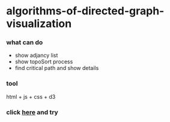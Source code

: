 # algorithms-of-directed-graph-visualization

### what can do
+ show adjancy list
+ show topoSort process
+ find critical path and show details

### tool
html + js + css + d3

### click [here](http://htmlpreview.github.io/Iris-Song/algorithms-of-directed-graph-visualization/blob/main/code/index.html) and try


